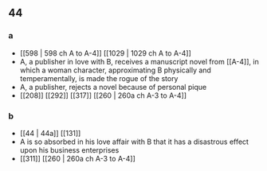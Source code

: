 ## 44
### a
- [[598 | 598 ch A to A-4]] [[1029 | 1029 ch A to A-4]] 
- A, a publisher in love with B, receives a manuscript novel from [[A-4]], in which a woman character, approximating B physically and temperamentally, is made the rogue of the story
- A, a publisher, rejects a novel because of personal pique
- [[208]] [[292]] [[317]] [[260 | 260a ch A-3 to A-4]] 

### b
- [[44 | 44a]] [[131]] 
- A is so absorbed in his love affair with B that it has a disastrous effect upon his business enterprises
- [[311]] [[260 | 260a ch A-3 to A-4]] 

